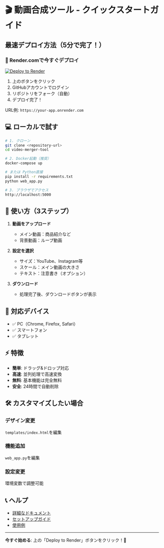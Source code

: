 # 🎬 動画合成ツール - クイックスタートガイド

## 最速デプロイ方法（5分で完了！）

### 🚀 Render.comで今すぐデプロイ

[![Deploy to Render](https://render.com/images/deploy-to-render-button.svg)](https://render.com/deploy)

1. 上のボタンをクリック
2. GitHubアカウントでログイン
3. リポジトリをフォーク（自動）
4. デプロイ完了！

URL例: `https://your-app.onrender.com`

## 💻 ローカルで試す

```bash
# 1. クローン
git clone <repository-url>
cd video-merger-tool

# 2. Docker起動（推奨）
docker-compose up

# または Python直接
pip install -r requirements.txt
python web_app.py

# 3. ブラウザでアクセス
http://localhost:5000
```

## 🎯 使い方（3ステップ）

1. **動画をアップロード**
   - メイン動画：商品紹介など
   - 背景動画：ループ動画

2. **設定を選択**
   - サイズ：YouTube、Instagram等
   - スケール：メイン動画の大きさ
   - テキスト：注意書き（オプション）

3. **ダウンロード**
   - 処理完了後、ダウンロードボタンが表示

## 📱 対応デバイス

- ✅ PC（Chrome, Firefox, Safari）
- ✅ スマートフォン
- ✅ タブレット

## ⚡ 特徴

- **簡単**: ドラッグ&ドロップ対応
- **高速**: 並列処理で高速変換
- **無料**: 基本機能は完全無料
- **安全**: 24時間で自動削除

## 🛠 カスタマイズしたい場合

### デザイン変更
`templates/index.html`を編集

### 機能追加
`web_app.py`を編集

### 設定変更
環境変数で調整可能

## 📞 ヘルプ

- [詳細なドキュメント](./CLOUD_DEPLOYMENT.md)
- [セットアップガイド](./SETUP.md)
- [使用例](./examples.md)

---

**今すぐ始める**: 上の「Deploy to Render」ボタンをクリック！🚀